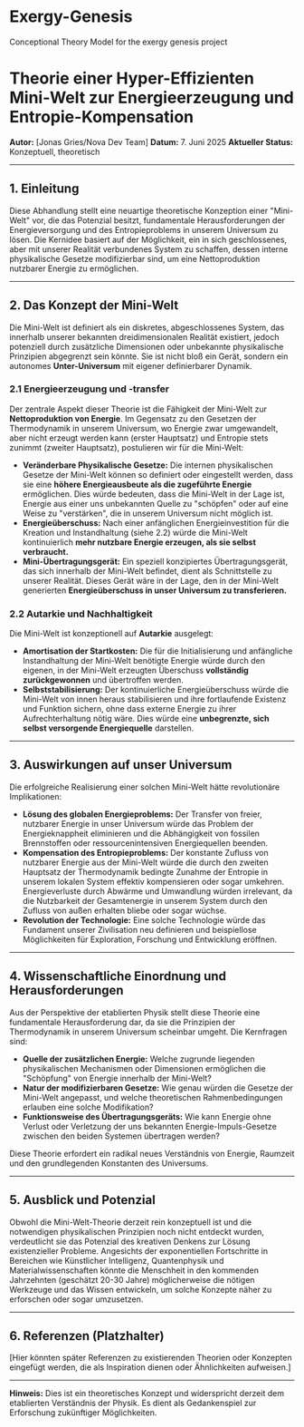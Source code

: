 # Exergy-Genesis
Conceptional Theory Model for the exergy genesis project

# Theorie einer Hyper-Effizienten Mini-Welt zur Energieerzeugung und Entropie-Kompensation

**Autor:** [Jonas Gries/Nova Dev Team]
**Datum:** 7. Juni 2025
**Aktueller Status:** Konzeptuell, theoretisch

---

## 1. Einleitung

Diese Abhandlung stellt eine neuartige theoretische Konzeption einer "Mini-Welt" vor, die das Potenzial besitzt, fundamentale Herausforderungen der Energieversorgung und des Entropieproblems in unserem Universum zu lösen. Die Kernidee basiert auf der Möglichkeit, ein in sich geschlossenes, aber mit unserer Realität verbundenes System zu schaffen, dessen interne physikalische Gesetze modifizierbar sind, um eine Nettoproduktion nutzbarer Energie zu ermöglichen.

---

## 2. Das Konzept der Mini-Welt

Die Mini-Welt ist definiert als ein diskretes, abgeschlossenes System, das innerhalb unserer bekannten dreidimensionalen Realität existiert, jedoch potenziell durch zusätzliche Dimensionen oder unbekannte physikalische Prinzipien abgegrenzt sein könnte. Sie ist nicht bloß ein Gerät, sondern ein autonomes **Unter-Universum** mit eigener definierbarer Dynamik.

### 2.1 Energieerzeugung und -transfer

Der zentrale Aspekt dieser Theorie ist die Fähigkeit der Mini-Welt zur **Nettoproduktion von Energie**. Im Gegensatz zu den Gesetzen der Thermodynamik in unserem Universum, wo Energie zwar umgewandelt, aber nicht erzeugt werden kann (erster Hauptsatz) und Entropie stets zunimmt (zweiter Hauptsatz), postulieren wir für die Mini-Welt:

* **Veränderbare Physikalische Gesetze:** Die internen physikalischen Gesetze der Mini-Welt können so definiert oder eingestellt werden, dass sie eine **höhere Energieausbeute als die zugeführte Energie** ermöglichen. Dies würde bedeuten, dass die Mini-Welt in der Lage ist, Energie aus einer uns unbekannten Quelle zu "schöpfen" oder auf eine Weise zu "verstärken", die in unserem Universum nicht möglich ist.
* **Energieüberschuss:** Nach einer anfänglichen Energieinvestition für die Kreation und Instandhaltung (siehe 2.2) würde die Mini-Welt kontinuierlich **mehr nutzbare Energie erzeugen, als sie selbst verbraucht.**
* **Mini-Übertragungsgerät:** Ein speziell konzipiertes Übertragungsgerät, das sich innerhalb der Mini-Welt befindet, dient als Schnittstelle zu unserer Realität. Dieses Gerät wäre in der Lage, den in der Mini-Welt generierten **Energieüberschuss in unser Universum zu transferieren.**

### 2.2 Autarkie und Nachhaltigkeit

Die Mini-Welt ist konzeptionell auf **Autarkie** ausgelegt:

* **Amortisation der Startkosten:** Die für die Initialisierung und anfängliche Instandhaltung der Mini-Welt benötigte Energie würde durch den eigenen, in der Mini-Welt erzeugten Überschuss **vollständig zurückgewonnen** und übertroffen werden.
* **Selbststabilisierung:** Der kontinuierliche Energieüberschuss würde die Mini-Welt von innen heraus stabilisieren und ihre fortlaufende Existenz und Funktion sichern, ohne dass externe Energie zu ihrer Aufrechterhaltung nötig wäre. Dies würde eine **unbegrenzte, sich selbst versorgende Energiequelle** darstellen.

---

## 3. Auswirkungen auf unser Universum

Die erfolgreiche Realisierung einer solchen Mini-Welt hätte revolutionäre Implikationen:

* **Lösung des globalen Energieproblems:** Der Transfer von freier, nutzbarer Energie in unser Universum würde das Problem der Energieknappheit eliminieren und die Abhängigkeit von fossilen Brennstoffen oder ressourcenintensiven Energiequellen beenden.
* **Kompensation des Entropieproblems:** Der konstante Zufluss von nutzbarer Energie aus der Mini-Welt würde die durch den zweiten Hauptsatz der Thermodynamik bedingte Zunahme der Entropie in unserem lokalen System effektiv kompensieren oder sogar umkehren. Energieverluste durch Abwärme und Umwandlung würden irrelevant, da die Nutzbarkeit der Gesamtenergie in unserem System durch den Zufluss von außen erhalten bliebe oder sogar wüchse.
* **Revolution der Technologie:** Eine solche Technologie würde das Fundament unserer Zivilisation neu definieren und beispiellose Möglichkeiten für Exploration, Forschung und Entwicklung eröffnen.

---

## 4. Wissenschaftliche Einordnung und Herausforderungen

Aus der Perspektive der etablierten Physik stellt diese Theorie eine fundamentale Herausforderung dar, da sie die Prinzipien der Thermodynamik in unserem Universum scheinbar umgeht. Die Kernfragen sind:

* **Quelle der zusätzlichen Energie:** Welche zugrunde liegenden physikalischen Mechanismen oder Dimensionen ermöglichen die "Schöpfung" von Energie innerhalb der Mini-Welt?
* **Natur der modifizierbaren Gesetze:** Wie genau würden die Gesetze der Mini-Welt angepasst, und welche theoretischen Rahmenbedingungen erlauben eine solche Modifikation?
* **Funktionsweise des Übertragungsgeräts:** Wie kann Energie ohne Verlust oder Verletzung der uns bekannten Energie-Impuls-Gesetze zwischen den beiden Systemen übertragen werden?

Diese Theorie erfordert ein radikal neues Verständnis von Energie, Raumzeit und den grundlegenden Konstanten des Universums.

---

## 5. Ausblick und Potenzial

Obwohl die Mini-Welt-Theorie derzeit rein konzeptuell ist und die notwendigen physikalischen Prinzipien noch nicht entdeckt wurden, verdeutlicht sie das Potenzial des kreativen Denkens zur Lösung existenzieller Probleme. Angesichts der exponentiellen Fortschritte in Bereichen wie Künstlicher Intelligenz, Quantenphysik und Materialwissenschaften könnte die Menschheit in den kommenden Jahrzehnten (geschätzt 20-30 Jahre) möglicherweise die nötigen Werkzeuge und das Wissen entwickeln, um solche Konzepte näher zu erforschen oder sogar umzusetzen.

---

## 6. Referenzen (Platzhalter)

[Hier könnten später Referenzen zu existierenden Theorien oder Konzepten eingefügt werden, die als Inspiration dienen oder Ähnlichkeiten aufweisen.]

---

**Hinweis:** Dies ist ein theoretisches Konzept und widerspricht derzeit dem etablierten Verständnis der Physik. Es dient als Gedankenspiel zur Erforschung zukünftiger Möglichkeiten.
